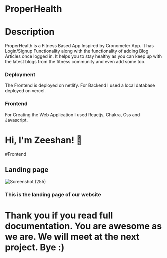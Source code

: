 
# ProperHealth

# Description

ProperHealth is a Fitness Based App Inspired by Cronometer App. It has Login/Signup Functionality along with the functionality of adding Blog Articles once logged in. It helps you to stay healthy as you can keep up with the latest blogs from the fitness community and even add some too.

### Deployment

The Frontend is deployed on netlify. For Backend I used a local database deployed on vercel.

### Frontend

For Creating the Web Application I used Reactjs, Chakra, Css and Javascript.

# Hi, I'm Zeeshan! 👋

#Frontend

## Landing page

![Screenshot (255)](https://i.ibb.co/zn6jTXN/Proper-Health-5f8733778ec5beaa8de6.png)

### This is the landing page of our website


# Thank you if you read full documentation. You are awesome as we are. We will meet at the next project. Bye :) 



















